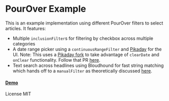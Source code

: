 PourOver Example
===

This is an example implementation using different PourOver filters to select articles. It features:

* Multiple `inclusionFilter`s for filtering by checkbox across multiple categories
* A date range picker using a `continuousRangeFilter` and [Pikaday](https://github.com/dbushell/Pikaday) for the UI. Note: This uses a [Pikaday fork](https://github.com/newslynx/Pikaday) to take advantage of `clearDate` and `onClear` functionality. Follow that PR [here](https://github.com/dbushell/Pikaday/pull/134).
* Text search across headlines using Bloudhound for fast string matching which hands off to a `manualFilter` as theoretically discussed [here](https://github.com/NYTimes/pourover/issues/17).

#### [Demo](http://newslynx.github.io/pourover-example)

License MIT